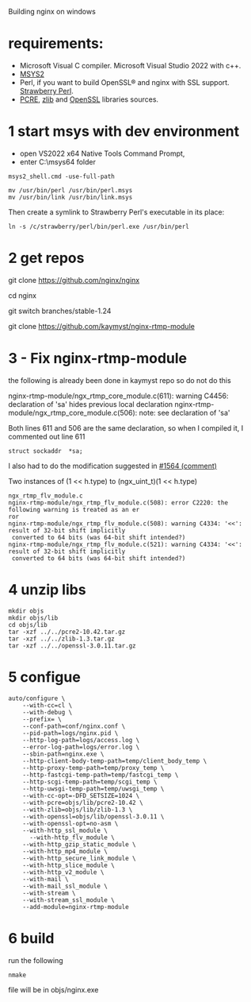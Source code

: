 Building nginx on windows

# requirements:
- Microsoft Visual C compiler. Microsoft Visual Studio 2022 with c++.
- [MSYS2](https://www.msys2.org/)
- Perl, if you want to build OpenSSL® and nginx with SSL support.  [Strawberry Perl](http://strawberryperl.com/).
- [PCRE](http://www.pcre.org/), [zlib](https://zlib.net/) and [OpenSSL](http://www.openssl.org/) libraries sources.

# 1 start msys with dev environment
- open VS2022 x64 Native Tools Command Prompt, 
- enter C:\msys64 folder

```
msys2_shell.cmd -use-full-path
```


```
mv /usr/bin/perl /usr/bin/perl.msys 
mv /usr/bin/link /usr/bin/link.msys
```
Then create a symlink to Strawberry Perl's executable in its place:

```
ln -s /c/strawberry/perl/bin/perl.exe /usr/bin/perl
```
# 2 get repos

git clone https://github.com/nginx/nginx

cd nginx

git switch branches/stable-1.24

git clone https://github.com/kaymyst/nginx-rtmp-module

# 3 - Fix nginx-rtmp-module 

the following is already been done in kaymyst repo so do not do this

nginx-rtmp-module/ngx_rtmp_core_module.c(611): warning C4456: declaration of 'sa' hides previous local declaration
nginx-rtmp-module/ngx_rtmp_core_module.c(506): note: see declaration of 'sa'

Both lines 611 and 506 are the same declaration, so when I compiled it, I commented out line 611

```
struct sockaddr  *sa;
```
I also had to do the modification suggested in [#1564 (comment)](https://github.com/arut/nginx-rtmp-module/pull/1564#issuecomment-1246535801)

Two instances of (1 << h.type) to (ngx_uint_t)(1 << h.type)

```
ngx_rtmp_flv_module.c
nginx-rtmp-module/ngx_rtmp_flv_module.c(508): error C2220: the following warning is treated as an er
ror
nginx-rtmp-module/ngx_rtmp_flv_module.c(508): warning C4334: '<<': result of 32-bit shift implicitly
 converted to 64 bits (was 64-bit shift intended?)
nginx-rtmp-module/ngx_rtmp_flv_module.c(521): warning C4334: '<<': result of 32-bit shift implicitly
 converted to 64 bits (was 64-bit shift intended?)
```

# 4 unzip libs
```
mkdir objs
mkdir objs/lib
cd objs/lib
tar -xzf ../../pcre2-10.42.tar.gz
tar -xzf ../../zlib-1.3.tar.gz
tar -xzf ../../openssl-3.0.11.tar.gz
```

# 5 configue
```
auto/configure \
    --with-cc=cl \
    --with-debug \
    --prefix= \
    --conf-path=conf/nginx.conf \
    --pid-path=logs/nginx.pid \
    --http-log-path=logs/access.log \
    --error-log-path=logs/error.log \
    --sbin-path=nginx.exe \
    --http-client-body-temp-path=temp/client_body_temp \
    --http-proxy-temp-path=temp/proxy_temp \
    --http-fastcgi-temp-path=temp/fastcgi_temp \
    --http-scgi-temp-path=temp/scgi_temp \
    --http-uwsgi-temp-path=temp/uwsgi_temp \
    --with-cc-opt=-DFD_SETSIZE=1024 \
    --with-pcre=objs/lib/pcre2-10.42 \
    --with-zlib=objs/lib/zlib-1.3 \
    --with-openssl=objs/lib/openssl-3.0.11 \
    --with-openssl-opt=no-asm \
    --with-http_ssl_module \
	  --with-http_flv_module \
    --with-http_gzip_static_module \
    --with-http_mp4_module \
    --with-http_secure_link_module \
    --with-http_slice_module \
    --with-http_v2_module \
    --with-mail \
    --with-mail_ssl_module \
    --with-stream \
    --with-stream_ssl_module \
    --add-module=nginx-rtmp-module
```

# 6 build
run the following
```
nmake
```
file will be in objs/nginx.exe
